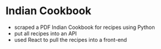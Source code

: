 # Indian Cookbook

- scraped a PDF Indian Cookbook for recipes using Python
- put all recipes into an API
- used React to pull the recipes into a front-end
